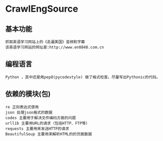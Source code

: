 # CrawlEngSource

## 基本功能
	抓取英语学习网站上的《走遍美国》音频和字幕
	该英语学习网站的网址是:http://www.en8848.com.cn

## 编程语言
	Python ，其中还是用pep8(pycodestyle) 做了格式检查。尽量写出Pythonic的代码。

## 依赖的模块(包)
	re 正则表达式使用
	json 处理json格式的数据
	codes 主要用于解决文件编码方面的问题
	urllib 主要用URL的请求（包括HTTP、FTP等）
	requests 主要用来发送HTTP的请求
	BeautifulSoup 主要用来解析HTML的的页面数据



